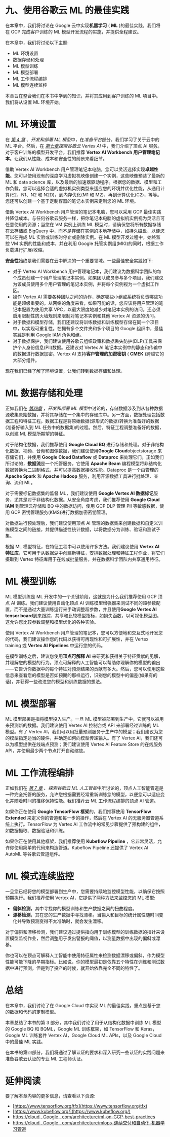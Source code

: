 

# 九、使用谷歌云 ML 的最佳实践

在本章中，我们将讨论在 Google 云中实现**机器学习** ( **ML** )的最佳实践。我们将在 GCP 完成客户训练的 ML 模型开发流程的实施，并提供全程建议。

在本章中，我们将讨论以下主题:

*   ML 环境设置
*   数据存储和处理
*   ML 模型训练
*   ML 模型部署
*   ML 工作流程编排
*   ML 模型连续监控

本章旨在整合我们在本书中学到的知识，并将其应用到客户训练的 ML 项目中。我们将从设置 ML 环境开始。

# ML 环境设置

在 [*第 4 章*](B18333_04.xhtml#_idTextAnchor094) 、*开发和部署 ML 模型*中，在*准备平台*部分，我们学习了关于云中的 ML 平台。然后，在 [*第七章*](B18333_07.xhtml#_idTextAnchor143)*探索谷歌云 Vertex AI* 中，我们介绍了顶点 AI 服务。对于客户训练的模型开发平台，我们推荐 **Vertex AI Workbench 用户管理笔记本**。让我们从性能、成本和安全性的前景来看细节。

借助 Vertex AI Workbench 用户管理笔记本电脑，您可以灵活选择实现**卓越性能**。您可以使用现有的深度学习虚拟机映像创建一个实例，这些映像预装了最新的 ML 和 data science 库，以及最新的加速器驱动程序。根据您的数据、模型和工作负载，您可以选择合适的虚拟机实例类型来适应您的环境并优化性能，从通用计算(E2、N1、N2 和 N2D)，到内存优化(M1 和 M2)，再到计算优化(C2)，等等。您还可以创建一个基于定制容器的笔记本实例来定制您的 ML 环境。

借助 Vertex AI Workbench 用户管理的笔记本电脑，您可以采用 GCP 最佳实践并降低成本。与任何谷歌云服务一样，把你笔记本电脑的虚拟机实例视为灵活且可任意使用的资源；当您在 VM 实例上训练 ML 模型时，请确保您将所有数据存储在云存储或 BigQuery 中，而不是存储在实例的本地存储中，如持久磁盘，以便您可以在完成 ML 实验或训练时停止或删除实例。在 ML 模型开发过程中，始终监控 VM 实例的性能和成本，并在利用 Google 托管实例组(MIG)的同时，根据工作负载进行扩展/收缩。

**安全性**始终是我们需要在云中解决的一个重要领域。一些最佳安全实践如下:

*   对于 Vertex AI Workbench 用户管理笔记本，我们建议为数据科学团队的每个成员创建一个用户管理笔记本实例。如果团队成员参与多个项目，我们建议为该成员使用多个用户管理的笔记本实例，并将每个实例视为一个虚拟工作区。
*   操作 Vertex AI 需要各种团队之间的协作，确定哪些小组或系统将负责哪些功能是超级重要的。从网络的角度来看，如果可能的话，您应该将用户管理的笔记本配置为使用共享 VPC，以最大限度地减少对笔记本实例的访问。还必须启用限制性防火墙规则来限制对笔记本实例和其他 Vertex AI 资源的访问。
*   对于数据和模型存储，我们还建议将训练数据和训练模型存储在同一个项目中，以实现可重复性。在拥有多个文件夹和多个项目的 Google 组织中，最佳实践是利用 Google IAM 角色和组。
*   对于数据保护，我们建议使用谷歌云组织政策和数据丢失防护(DLP)工具来保护个人身份信息(PII)数据。还建议对 Vertex AI 笔记本实例中的静态和传输中的数据进行数据加密。Vertex AI 支持**客户管理的加密密钥** ( **CMEK** )跨越它的大部分组件。

现在我们已经了解了环境设置，让我们转到数据存储和处理。

# ML 数据存储和处理

正如我们在 [*第四章*](B18333_04.xhtml#_idTextAnchor094) ，*开发和部署 ML 模型*中讨论的，存储数据涉及到从各种数据源收集原始数据，并将其存储在一个集中的存储库中。另一方面，数据处理包括数据工程和特征工程。数据工程是将原始数据(源形式的数据)转换为准备好的数据(准备好输入到 ML 任务中的数据集)的过程。然后，特征工程调整准备好的数据，以创建 ML 模型所期望的特征。

对于结构化数据，我们推荐使用 **Google Cloud BQ** 进行存储和处理。对于非结构化数据、视频、音频和图像数据，我们建议使用**Google Cloud**objectstorage 来存储它们，并使用 **Google Cloud Dataflow** 或 **Dataproc** 来处理它们。正如我们所讨论的，**数据流**是一个托管服务，它使用 **Apache Beam** 编程模型将非结构化数据转换为二进制格式，并可以提高数据接收性能。Dataproc 是一个由管理的 **Apache Spark** 和 **Apache Hadoop** 服务，利用开源数据工具进行批处理、查询、流和 ML。

对于需要标记数据集的监督 ML，我们建议使用 **Google Vertex AI 数据标记**服务，尤其是对于非结构化数据。从安全角度考虑，我们推荐使用 **Google Cloud IAM** 到管理云存储和 BQ 中的数据访问，使用 GCP DLP 管理 PII 等敏感数据，使用 GCP 密钥管理服务(KMS)进行数据加密密钥管理。

对数据进行预处理后，我们建议使用顶点 AI 管理的数据集来创建数据和自定义训练模型之间的链接，并提供描述性统计数据，以将数据分为训练、验证和测试子集。

根据 ML 模型特征，在特征工程中可以使用许多方法。我们建议使用 **Vertex AI 特征库**，它可用于从数据湖中创建新特征，安排数据处理和特征工程作业，将它们摄取到 Vertex 特征库用于在线或批量服务，并在数据科学团队内共享通用特征。

# ML 模型训练

ML 模型训练是 ML 开发中的一个关键阶段，这就是为什么我们推荐使用 GCP 顶点 AI 训练。我们建议使用自动化顶点 AI 训练模型增强器来测试不同的超参数配置，而不是通过大量训练运行来手动调整超参数，并且使用**Google Vertex AI tensor board**到来跟踪、共享和比较模型指标，如损失函数，以可视化模型图。这允许您比较参数调整和模型优化的各种实验。

使用 Vertex AI Workbench 用户管理的笔记本，您可以方便地和交互式地开发您的代码，我们建议操作您的代码以获得可再现性和可扩展性，并在 Vertex training 或 **Vertex AI Pipelines** 中运行您的代码。

在模型训练之后，建议您使用**顶点可解释 AI** 来研究和获得关于特征贡献的见解，并理解您的模型的行为。顶点可解释的人工智能可以帮助你理解你的模型的输出——它告诉你数据中的每个特征对预测结果的贡献有多大。然后，您可以使用这些信息来查看您的模型是否如预期的那样运行，识别您的模型中的偏差(如果有的话)，并获得一些改进您的模型和训练数据的想法。

# ML 模型部署

ML 模型部署是指将模型投入生产。一旦 ML 模型被部署到生产中，它就可以被用来预测新的数据。我们建议使用 Vertex AI 控制台或 API 来部署经过训练的 ML 模型。有了 Vertex AI，我们可以用批量预测服务于生产中的模型；我们建议为您的模型指定适当的硬件，并确定如何向模型传递输入。有了 Vertex AI，我们还可以为模型提供在线端点预测；我们建议使用 Vertex AI Feature Store 的在线服务 API，并使用最少两个节点打开自动缩放。

# ML 工作流程编排

正如我们在 [*第 7 章*](B18333_07.xhtml#_idTextAnchor143) 、*探索谷歌云 ML 人工智能*中所讨论的，顶点人工智能管道是一种完全托管的服务，允许您根据需要经常重新训练您的模型，以便您可以适应变化并随着时间的推移保持性能。我们推荐云 ML 工作流程编排的顶点 AI 管道。

如果你正在使用 **Google TensorFlow 框架**的，我们推荐使用 **TensorFlow Extended** 来定义你的管道和每一步的操作，然后在 Vertex AI 的无服务器管道系统上执行。TensorFlow 为 Vertex AI 工作流中的常见步骤提供了预构建的组件，如数据摄取、数据验证和训练。

如果你正在使用其他框架，我们推荐使用 **Kubeflow Pipeline** ，它非常灵活，允许你使用简单的代码来构造管道。Kubeflow Pipeline 还提供了 Vertex AI AutoML 等谷歌云管道组件。

# ML 模式连续监控

一旦您已经将您的模型部署到生产中，您需要持续地监控模型性能，以确保它按照预期执行。我们推荐使用 Vertex AI，它提供了两种方法来监控您的 ML 模型:

*   **偏斜检测**，其中寻找你的模型训练和生产数据之间的扭曲程度。
*   **漂移检测**，其在您的生产数据中寻找漂移。当输入和目标的统计属性随时间变化并导致预测变得不太准确时，就会发生漂移。

对于偏斜和漂移检测，我们建议通过提供指向用于训练模型的训练数据的指针来设置模型监视作业，然后调整用于发出警报的阈值，以测量数据中出现的偏斜或漂移。

你也可以在顶点可解释人工智能中使用特征属性来检测数据漂移或偏斜，作为模型性能可能下降的早期指标。比如说，你的模型最初是依靠五个特性在训练和测试数据中进行预测，但是到了投产的时候，就开始依靠完全不同的特性了。

# 总结

在本章中，我们讨论了在 Google Cloud 中实现 ML 的最佳实践，重点是基于您的数据和代码的定制模型。

本章总结了本书的第 3 部分，其中我们讨论了用于从结构化数据中训练 ML 模型的 Google BQ 和 BQML，Google ML 训练框架，如 TensorFlow 和 Keras，Google ML 训练套件 Vertex AI，Google Cloud ML APIs，以及 Google Cloud 中的最佳 ML 实践。

在本书的第四部分，我们将通过了解认证的要求和深入研究一些认证的实践问题来准备谷歌云认证的专业 ML 工程师认证。

# 延伸阅读

要了解本章内容的更多信息，请查看以下资源:

*   [https://www.tensorflow.org/tfx](https://www.tensorflow.org/tfx)
*   [https://www.kubeflow.org/](https://www.kubeflow.org/)
*   [https://cloud . Google . com/architecture/ml-on-GCP-best-practices](https://cloud.google.com/architecture/ml-on-gcp-best-practices)
*   [https://cloud . Google . com/architecture/mlops-连续交付和自动化-机器学习管道](https://cloud.google.com/architecture/mlops-continuous-delivery-and-automation-pipelines-in-machine-learning)